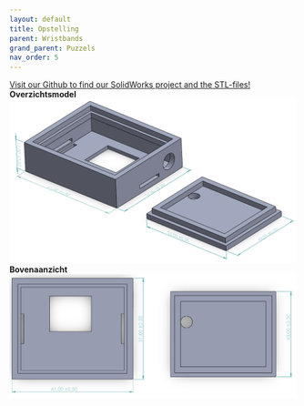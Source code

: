 ```yaml
---
layout: default
title: Opstelling
parent: Wristbands
grand_parent: Puzzels
nav_order: 5
---
```

[Visit our Github to find our SolidWorks project and the STL-files!](https://github.com/PLAN-IT-B/BachelorProefWristbands/tree/main/3D-ontwerp)
**Overzichtsmodel**
![](totaalplaatje.png)
**Bovenaanzicht**
![](boven_aanzicht.png)

